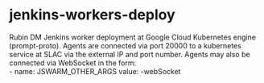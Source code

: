 # jenkins-workers-deploy
Rubin DM Jenkins worker deployment at Google Cloud Kubernetes engine (prompt-proto). Agents are connected via port 20000 to a kubernetes service at SLAC via the external IP and port number. Agents may also be connected via WebSocket in the form:
<br /> 
        - name: JSWARM_OTHER_ARGS
          value: -webSocket
